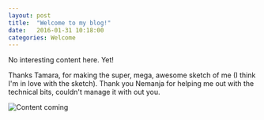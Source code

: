```yaml
---
layout: post
title:  "Welcome to my blog!"
date:   2016-01-31 10:18:00
categories: Welcome
---
```


No interesting content here. Yet!

Thanks Tamara, for making the super, mega, awesome sketch of me (I think I'm in love with the sketch). Thank you Nemanja for helping me out with the technical bits, couldn't manage it with out you. 

![Content coming](https://media0.giphy.com/media/1dr4D4zxSlOEM/200.gif)
